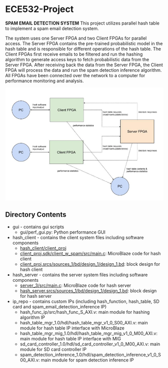 # ECE532-Project

**SPAM EMAIL DETECTION SYSTEM**
This project utilizes parallel hash table to implement a spam email detection system.

The system uses one Server FPGA and two Client FPGAs for parallel access. 
The Server FPGA contains the pre-trained probabilistic model in the hash table and is responsible for different operations of the hash table. 
The Client FPGAs first receive emails to be filtered and run the hashing algorithm to generate access keys to fetch probabilistic data from the Server FPGA. 
After receiving back the data from the Server FPGA, the Client FPGA will process the data and run the spam detection inference algorithm.
All FPGAs have been connected over the network to a computer for performance monitoring and analysis.

![Alt text](System_Diagram.jpg?raw=true "Title")

## Directory Contents
  * gui - contains gui scripts
      *  gui/perf_gui.py: Python performance GUI
  * hash_client - contains the client system files including software components
      * [hash_client/client_proj](hash_client)
      * [client_proj.sdk/client_w_spam/src/main.c](hash_client/client_proj.sdk/client_w_spam/src/main.c): MicroBlaze code for hash client
      * [client_proj.srcs/sources_1/bd/design_1/design_1.bd](hash_client/client_proj.srcs/sources_1/bd/design_1): block design for hash client
  * hash_server - contains the server system files including software components
      * [server_3/src/main.c](hash_server/server_3/src/main.c): MicroBlaze code for hash server
      * [hash_server.srcs/sources_1/bd/design_1/design_1.bd](hash_server/hash_server.srcs/sources_1/bd/design_1): block design for hash server
  * ip_repo - contains custom IPs (including hash_function, hash_table, SD card and spam_email_detection_inference IP)
      * hash_func_ip/src/hash_func_S_AXI.v: main module for hashing algorithm IP
      * hash_table_mgr_1.0/hdl/hash_table_mgr_v1_0_S00_AXI.v: main module for hash table IP interface with MicroBlaze
      * hash_table_mgr_mig_1.0/hdl/hash_table_mgr_mig_v1_0_M00_AXI.v: main module for hash table IP interface with MIG
      * sd_card_controller_1.0/hdl/sd_card_controller_v1_0_M00_AXI.v: main module for SD card controller IP 
      * spam_detection_inference_1.0/hdl/spam_detection_inference_v1_0_S00_AXI.v: main module for spam detection inference IP
